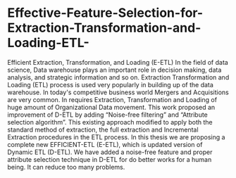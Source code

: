 # Effective-Feature-Selection-for-Extraction-Transformation-and-Loading-ETL-

Efficient Extraction, Transformation, and Loading (E-ETL) In the field of data science, Data warehouse plays an important role in decision making, data analysis, and strategic information and so on. Extraction Transformation and Loading (ETL) process is used very popularly in building up of the data warehouse. In today's competitive business world Mergers and Acquisitions are very common. In requires Extraction, Transformation and Loading of huge amount of Organizational Data movement. This work proposed an improvement of D-ETL by adding “Noise-free filtering” and “Attribute selection algorithm”. This existing approach modified to apply both the standard method of extraction, the full extraction and Incremental Extraction procedures in the ETL process. In this thesis we are proposing a complete new EFFICIENT-ETL (E-ETL), which is updated version of Dynamic ETL (D-ETL). We have added a noise-free feature and proper attribute selection technique in D-ETL for do better works for a human being. It can reduce too many problems.
